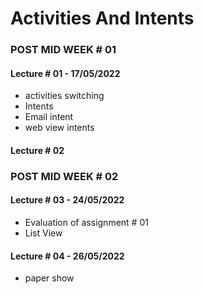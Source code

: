 # Activities And Intents
### POST MID WEEK # 01
#### Lecture # 01 - 17/05/2022
* activities switching
* Intents
* Email intent
* web view intents
#### Lecture # 02

### POST MID WEEK # 02

#### Lecture # 03 - 24/05/2022
* Evaluation of assignment # 01 
* List View
#### Lecture # 04 - 26/05/2022
* paper show
